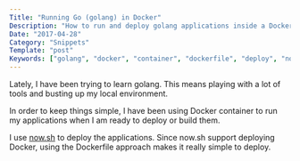 ```yaml
---
Title: "Running Go (golang) in Docker"
Description: "How to run and deploy golang applications inside a Docker container."
Date: "2017-04-28"
Category: "Snippets"
Template: "post"
Keywords: ["golang", "docker", "container", "dockerfile", "deploy", "now.sh"]
---
```


Lately, I have been trying to learn golang. This means playing with a lot of tools and busting up my local environment.

In order to keep things simple, I have been using Docker container to run my applications when I am ready to deploy or build them.

<script src="https://gist.github.com/james2doyle/6489d3e60d994222ce0404c8cd500a93.js"></script>

I use [now.sh](https://zeit.co/now) to deploy the applications. Since now.sh support deploying Docker, using the Dockerfile approach makes it really simple to deploy.

